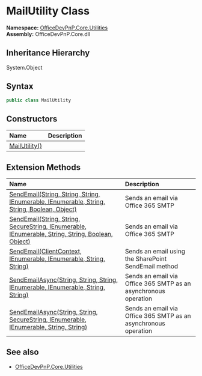 # MailUtility Class
  

**Namespace:** [OfficeDevPnP.Core.Utilities](OfficeDevPnP.Core.Utilities.md)  
**Assembly:** OfficeDevPnP.Core.dll  
## Inheritance Hierarchy
System.Object  
## Syntax
```C#
public class MailUtility
```
## Constructors
|**Name**|**Description**|
|:-----|:-----|
| [MailUtility()](OfficeDevPnP.Core.Utilities.MailUtility.ctor1.md) |  
## Extension Methods
|**Name**|**Description**|
|:-----|:-----|
| [SendEmail(String, String, String, IEnumerable<String>, IEnumerable<String>, String, String, Boolean, Object)](OfficeDevPnP.Core.Utilities.MailUtility.9d2d16ff.md) | Sends an email via Office 365 SMTP
| [SendEmail(String, String, SecureString, IEnumerable<String>, IEnumerable<String>, String, String, Boolean, Object)](OfficeDevPnP.Core.Utilities.MailUtility.a9e1c8f5.md) | Sends an email via Office 365 SMTP
| [SendEmail(ClientContext, IEnumerable<String>, IEnumerable<String>, String, String)](OfficeDevPnP.Core.Utilities.MailUtility.71209e1d.md) | Sends an email using the SharePoint SendEmail method
| [SendEmailAsync(String, String, String, IEnumerable<String>, IEnumerable<String>, String, String)](OfficeDevPnP.Core.Utilities.MailUtility.ebfc1131.md) | Sends an email via Office 365 SMTP as an asynchronous operation
| [SendEmailAsync(String, String, SecureString, IEnumerable<String>, IEnumerable<String>, String, String)](OfficeDevPnP.Core.Utilities.MailUtility.962b582d.md) | Sends an email via Office 365 SMTP as an asynchronous operation
## See also
- [OfficeDevPnP.Core.Utilities](OfficeDevPnP.Core.Utilities.md)

